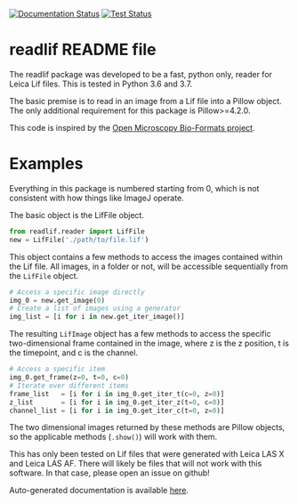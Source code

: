 [![Documentation Status](https://readthedocs.org/projects/readlif/badge/?version=latest)](https://readlif.readthedocs.io/en/latest/?badge=latest)
[![Test Status](https://travis-ci.org/nimne/readlif.svg?branch=master)](https://travis-ci.org/nimne/readlif)

readlif README file
===
The readlif package was developed to be a fast, python only, reader for Leica Lif files. This is tested in Python 3.6 and 3.7.

The basic premise is to read in an image from a Lif file into a Pillow object. The only additional requirement for this package is Pillow>=4.2.0.

This code is inspired by the [Open Microscopy Bio-Formats project](https://github.com/openmicroscopy/bioformats).

Examples
==
Everything in this package is numbered starting from 0, which is not consistent with how things like ImageJ operate.

The basic object is the LifFile object.
```python
from readlif.reader import LifFile
new = LifFile('./path/to/file.lif')
```
This object contains a few methods to access the images contained within the Lif file. All images, in a folder or not, will be accessible sequentially from the `LifFile` object.
```python
# Access a specific image directly
img_0 = new.get_image(0)
# Create a list of images using a generator
img_list = [i for i in new.get_iter_image()]
```
The resulting `LifImage` object has a few methods to access the specific two-dimensional frame contained in the image, where z is the z position, t is the timepoint, and c is the channel.
```python
# Access a specific item
img_0.get_frame(z=0, t=0, c=0)
# Iterate over different items
frame_list   = [i for i in img_0.get_iter_t(c=0, z=0)]
z_list       = [i for i in img_0.get_iter_z(t=0, c=0)]
channel_list = [i for i in img_0.get_iter_c(t=0, z=0)]

```
The two dimensional images returned by these methods are Pillow objects, so the applicable methods (`.show()`) will work with them.

This has only been tested on Lif files that were generated with Leica LAS X and Leica LAS AF. There will likely be files that will not work with this software. In that case, please open an issue on github!

Auto-generated documentation is available [here](https://readlif.readthedocs.io/en/latest/).
